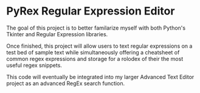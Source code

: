 # PyRex Regular Expression Editor

The goal of this project is to better familarize myself
with both Python's Tkinter and Regular Expression libraries.

Once finished, this project will allow users to text regular
expressions on a test bed of sample text while simultaneously
offering a cheatsheet of common regex expressions and 
storage for a rolodex of their the most useful regex snippets.

This code will eventually be integrated into my larger Advanced 
Text Editor project as an advanced RegEx search function.
